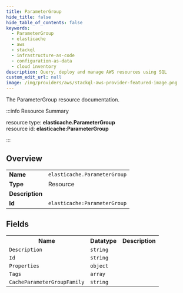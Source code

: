 ```yaml
---
title: ParameterGroup
hide_title: false
hide_table_of_contents: false
keywords:
  - ParameterGroup
  - elasticache
  - aws
  - stackql
  - infrastructure-as-code
  - configuration-as-data
  - cloud inventory
description: Query, deploy and manage AWS resources using SQL
custom_edit_url: null
image: /img/providers/aws/stackql-aws-provider-featured-image.png
---
```

The ParameterGroup resource documentation.

:::info Resource Summary

<div class="row">
<div class="providerDocColumn">
<span>resource type:&nbsp;<b>elasticache.ParameterGroup</b></span><br />
<span>resource id:&nbsp;<b>elasticache:ParameterGroup</b></span><br />
</div>
</div>

:::

## Overview
<table><tbody>
<tr><td><b>Name</b></td><td><code>elasticache.ParameterGroup</code></td></tr>
<tr><td><b>Type</b></td><td>Resource</td></tr>
<tr><td><b>Description</b></td><td></td></tr>
<tr><td><b>Id</b></td><td><code>elasticache:ParameterGroup</code></td></tr>
</tbody></table>

## Fields
<table><tbody>
<tr><th>Name</th><th>Datatype</th><th>Description</th></tr>
<tr><td><code>Description</code></td><td><code>string</code></td><td></td></tr><tr><td><code>Id</code></td><td><code>string</code></td><td></td></tr><tr><td><code>Properties</code></td><td><code>object</code></td><td></td></tr><tr><td><code>Tags</code></td><td><code>array</code></td><td></td></tr><tr><td><code>CacheParameterGroupFamily</code></td><td><code>string</code></td><td></td></tr>
</tbody></table>